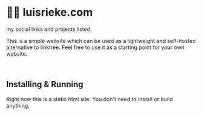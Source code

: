 # 👨🏻 luisrieke.com

my social links and projects listed.

This is a simple website which can be used as a lightweight and self-hosted alternative to linktree. 
Feel free to use it as a starting point for your own website.

&nbsp;

## Installing & Running

Right now this is a static html site. 
You don't need to install or build anything.
